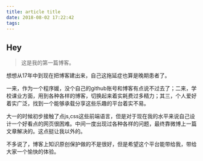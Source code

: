 ```yaml
---
title: article title
date: 2018-08-02 17:22:42
tags:
---
```


## Hey
>这是我的第一篇博客。

<p>想想从17年中到现在把博客建出来，自己这拖延症也算是晚期患者了。</p>

<p>一来，作为一个程序媛，没个自己的github账号和博客有点说不过去了；二来，学校课业方面，用到各种各样的博客，切换起来着实耗费过多精力；其三，个人爱好着实广泛，找到一个能够承载分享这些乐趣的平台着实不易。</p>

<p>大一的时候初步接触了点js,css这些前端语言，但是对于现在我的水平来说自己设计一个好看点的网页很困难。中间一度出现过各种各样的问题，最终靠微博上一篇文章解决的。这点挺让我以外的。</p>

<p>不多说了，博客上知识原创保护做的不是很好，但是希望这个平台能带给我，带给大家一个愉快的体验。</p>